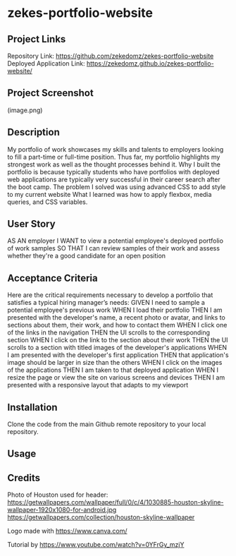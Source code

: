 # zekes-portfolio-website

## Project Links
Repository Link: https://github.com/zekedomz/zekes-portfolio-website
Deployed Application Link: https://zekedomz.github.io/zekes-portfolio-website/

## Project Screenshot
(image.png)
## Description

My portfolio of work showcases my skills and talents to employers looking to fill a part-time or full-time position. Thus far, my portfolio highlights my strongest work as well as the thought processes behind it. Why I built the portfolio is because typically students who have portfolios with deployed web applications are typically very successful in their career search after the boot camp. The problem I solved was using advanced CSS to add style to my current website What I learned was how to apply flexbox, media queries, and CSS variables.

## User Story

AS AN employer
I WANT to view a potential employee's deployed portfolio of work samples
SO THAT I can review samples of their work and assess whether they're a good candidate for an open position

## Acceptance Criteria

Here are the critical requirements necessary to develop a portfolio that satisfies a typical hiring manager’s needs:
GIVEN I need to sample a potential employee's previous work
WHEN I load their portfolio
THEN I am presented with the developer's name, a recent photo or avatar, and links to sections about them, their work, and how to contact them
WHEN I click one of the links in the navigation
THEN the UI scrolls to the corresponding section
WHEN I click on the link to the section about their work
THEN the UI scrolls to a section with titled images of the developer's applications
WHEN I am presented with the developer's first application
THEN that application's image should be larger in size than the others
WHEN I click on the images of the applications
THEN I am taken to that deployed application
WHEN I resize the page or view the site on various screens and devices
THEN I am presented with a responsive layout that adapts to my viewport

## Installation

Clone the code from the main Github remote repository to your local repository.

## Usage



## Credits

Photo of Houston used for header:
https://getwallpapers.com/wallpaper/full/0/c/4/1030885-houston-skyline-wallpaper-1920x1080-for-android.jpg
https://getwallpapers.com/collection/houston-skyline-wallpaper

Logo made with https://www.canva.com/

Tutorial by https://www.youtube.com/watch?v=0YFrGy_mzjY